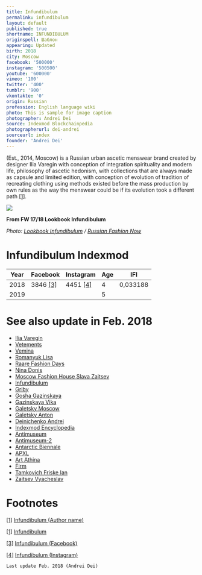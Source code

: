```yaml
---
title: Infundibulum
permalink: infundibulum
layout: default
published: true
shortname: INFUNDIBULUM
originspell: Шаблон
appearing: Updated
birth: 2018
city: Moscow
facebook: '500000'
instagram: '500500'
youtube: '600000'
vimeo: '100'
twitter: '400'
tumblr: '900'
vkontakte: '0'
origin: Russian
profession: English language wiki
photo: This is sample for image caption
photographer: Andrei Dei
source: Indexmod Blockchainpedia
photographerurl: dei-andrei
sourceurl: index
founder: 'Andrei Dei'
---
```



(Est., 2014, Moscow) is a Russian urban ascetic menswear brand created by designer Ilia Varegin with conception of integration spirituality and modern life, philosophy of ascetic hedonism, with collections that are always made as capsule and limited edition, with conception of evolution of tradition of recreating clothing using methods existed before the mass production by own rules as the way the menswear could be if its evolution took a different path <span id="a1">[\[1\]](#f1)</span>.

![](https://i0.wp.com/rfnow.ru/wp-content/uploads/2018/01/LOOKBOOK-FW-17_18-%D0%94%D0%98%D0%97%D0%90%D0%98%CC%86%D0%9D%D0%95%D0%A0-%D0%92%D0%90%D0%A0%D0%95%D0%93%D0%98%D0%9D-%D0%98%D0%9B%D0%AC%D0%AF-%D0%91%D0%A0%D0%95%D0%9D%D0%94-Infundibulum1.jpg?zoom=2&w=517&h=365&crop&ssl=1)

**From FW 17/18 Lookbook Infundibulum**

*Photo: [Lookbook Infundibulum](Infundibulum) / [Russian Fashion Now](https://rfnow.ru/lookbook-fw-17-18-infundibulum/)*


# Infundibulum Indexmod

|Year|Facebook|Instagram|Age|IFI|
|-|-|-|-|-|
|2018|3846 <span id="a3">[\[3\]](#f3)</span>|4451 <span id="a4">[\[4\]](#f4)</span>|4|0,033188|
|2019|||5||

# See also update in Feb. 2018

+ [Ilia Varegin](varegin-ilia)
+ [Vetements](vetements)
+ [Vemina](vemina)
+ [Romanyuk Lisa](romanyuk-lisa)
+ [Raare Fashion Days](raare-fashion-days)
+ [Nina Donis](nina-donis)
+ [Moscow Fashion House Slava Zaitsev](moscow-fashion-house-slava-zaitsev)
+ [Infundibulum](infundibulum)
+ [Griby](griby)
+ [Gosha Gazinskaya](gosha-gazinskaya)
+ [Gazinskaya Vika](gazinskaya-vika)
+ [Galetsky Moscow](galetsky-moscow)
+ [Galetsky Anton](galetsky-anton)
+ [Deinichenko Andrei](deinichenko-andrei)
+ [Indexmod Encyclopedia](indexmod-encyclopedia)
+ [Antimuseum](antimuseum)
+ [Antimuseum-2](antimuseum-2)
+ [Antarctic Biennale](antarctic-biennale)
+ [APXL](apxl)
+ [Art Athina](art-athina)
+ [Firm](firm)
+ [Tamkovich Friske Ian](tamkovich-friske-ian)
+ [Zaitsev Vyacheslav](zaitsev-vyacheslav)

# Footnotes

[[1]](#a1) <span id="f1"></span> [Infundibulum (Author name)](http://example.net/article)

[[1]](#a2) <span id="f2"></span> [Infundibulum](http://example.net/article)

[[3]](#a3) <span id="f3"></span> [Infundibulum (Facebook)](https://www.facebook.com/iinfundibulum/)

[[4]](#a4) <span id="f4"></span> [Infundibulum (Instagram)](https://www.instagram.com/iinfundibulum/)

`Last update Feb. 2018 (Andrei Dei)`
